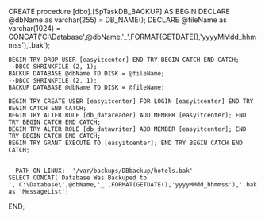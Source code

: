 ﻿

CREATE procedure [dbo].[SpTaskDB_BACKUP]
AS
BEGIN 
	DECLARE @dbName as varchar(255) = DB_NAME();
	DECLARE @fileName as varchar(1024) = CONCAT('C:\Database\',@dbName,'_',FORMAT(GETDATE(),'yyyyMMdd_hhmmss'),'.bak');

	BEGIN TRY DROP USER [easyitcenter] END TRY BEGIN CATCH END CATCH;
	--DBCC SHRINKFILE (2, 1);
	BACKUP DATABASE @dbName TO DISK = @fileName;
	--DBCC SHRINKFILE (2, 1); 
	BACKUP DATABASE @dbName TO DISK = @fileName;

	BEGIN TRY CREATE USER [easyitcenter] FOR LOGIN [easyitcenter] END TRY BEGIN CATCH END CATCH;
	BEGIN TRY ALTER ROLE [db_datareader] ADD MEMBER [easyitcenter]; END TRY BEGIN CATCH END CATCH;
	BEGIN TRY ALTER ROLE [db_datawriter] ADD MEMBER [easyitcenter]; END TRY BEGIN CATCH END CATCH;
	BEGIN TRY GRANT EXECUTE TO [easyitcenter]; END TRY BEGIN CATCH END CATCH;
	
	
	--PATH ON LINUX:  '/var/backups/DBbackup/hotels.bak'
	SELECT CONCAT('Database Was Backuped to ','C:\Database\',@dbName,'_',FORMAT(GETDATE(),'yyyyMMdd_hhmmss'),'.bak') as 'MessageList';
END;
